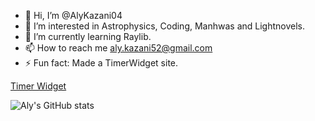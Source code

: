 - 👋 Hi, I’m @AlyKazani04
- 👀 I’m interested in Astrophysics, Coding, Manhwas and Lightnovels.
- 🌱 I’m currently learning Raylib.
- 📫 How to reach me aly.kazani52@gmail.com
- ⚡ Fun fact: Made a TimerWidget site.

[Timer Widget](https://stream-timer-widget.vercel.app/)

![Aly's GitHub stats](https://github-readme-stats.vercel.app/api?username=AlyKazani04&show_icons=true&theme=dark)

<!---
AlyKazani04/AlyKazani04 is a ✨ special ✨ repository because its `README.md` (this file) appears on your GitHub profile.
You can click the Preview link to take a look at your changes.
--->
